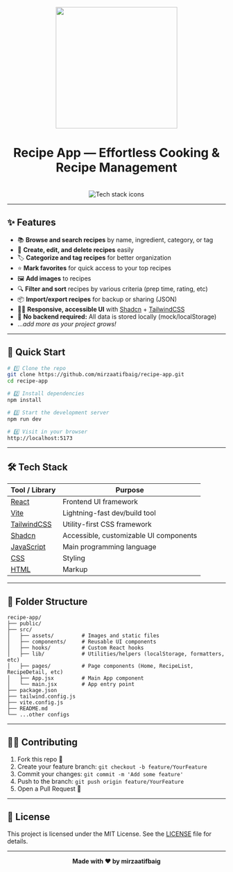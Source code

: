 <p align="center">
  <img align="center" width="280" src="https://skillicons.dev/icons?i=react"/>
</p>

<div align="center">
  <h1>Recipe App &mdash; Effortless Cooking & Recipe Management</h1>
</div>
</br>

<div align="center">
  <img src="https://skillicons.dev/icons?i=react,tailwind,js,vite,html,css" alt="Tech stack icons" />
</div>

---

## ✨ Features

- 📚 **Browse and search recipes** by name, ingredient, category, or tag
- 📝 **Create, edit, and delete recipes** easily
- 🏷️ **Categorize and tag recipes** for better organization
- ⭐ **Mark favorites** for quick access to your top recipes
- 🖼️ **Add images** to recipes
- 🔍 **Filter and sort** recipes by various criteria (prep time, rating, etc)
- 📦 **Import/export recipes** for backup or sharing (JSON)
- 🧑‍🍳 **Responsive, accessible UI** with [Shadcn](https://ui.shadcn.com/) + [TailwindCSS](https://tailwindcss.com/)
- 💾 **No backend required:** All data is stored locally (mock/localStorage)
- ..._add more as your project grows!_

---

## 🚀 Quick Start

```bash
# 1️⃣ Clone the repo
git clone https://github.com/mirzaatifbaig/recipe-app.git
cd recipe-app

# 2️⃣ Install dependencies
npm install

# 3️⃣ Start the development server
npm run dev

# 4️⃣ Visit in your browser
http://localhost:5173
```

---

## 🛠️ Tech Stack

| Tool / Library         | Purpose                                      |
|------------------------|----------------------------------------------|
| [React](https://reactjs.org/)         | Frontend UI framework                     |
| [Vite](https://vitejs.dev/)           | Lightning-fast dev/build tool             |
| [TailwindCSS](https://tailwindcss.com/)| Utility-first CSS framework               |
| [Shadcn](https://ui.shadcn.com/)      | Accessible, customizable UI components    |
| [JavaScript](https://developer.mozilla.org/en-US/docs/Web/JavaScript) | Main programming language                 |
| [CSS](https://developer.mozilla.org/en-US/docs/Web/CSS) | Styling                                   |
| [HTML](https://developer.mozilla.org/en-US/docs/Web/HTML) | Markup                                    |

---

## 📂 Folder Structure

```text
recipe-app/
├── public/
├── src/
│   ├── assets/         # Images and static files
│   ├── components/     # Reusable UI components
│   ├── hooks/          # Custom React hooks
│   ├── lib/            # Utilities/helpers (localStorage, formatters, etc)
│   ├── pages/          # Page components (Home, RecipeList, RecipeDetail, etc)
│   ├── App.jsx         # Main App component
│   └── main.jsx        # App entry point
├── package.json
├── tailwind.config.js
├── vite.config.js
├── README.md
└── ...other configs
```

---

## 🧑‍💻 Contributing

1. Fork this repo 🍴
2. Create your feature branch: `git checkout -b feature/YourFeature`
3. Commit your changes: `git commit -m 'Add some feature'`
4. Push to the branch: `git push origin feature/YourFeature`
5. Open a Pull Request 🚀

---

## 📃 License

This project is licensed under the MIT License. See the [LICENSE](LICENSE) file for details.

---

<div align="center">
  <b>Made with ❤️ by mirzaatifbaig</b>
</div>